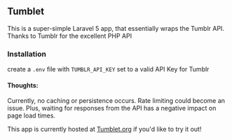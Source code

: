 ## Tumblet
This is a super-simple Laravel 5 app, that essentially wraps the Tumblr API. Thanks to Tumblr for the excellent PHP API

### Installation
create a `.env` file with `TUMBLR_API_KEY` set to a valid API Key for Tumblr

#### Thoughts:
Currently, no caching or persistence occurs. Rate limiting could become an issue. Plus, waiting for responses from the API has a negative impact on page load times. 

This app is currently hosted at [Tumblet.org](http://tumblet.org) if you'd like to try it out!
